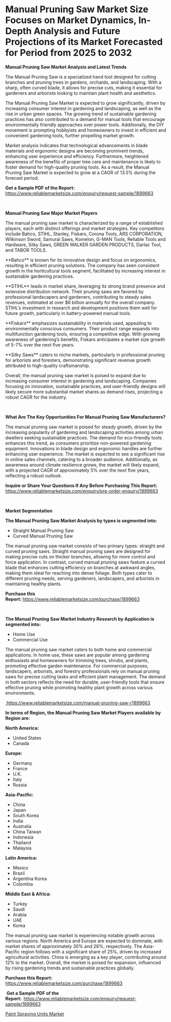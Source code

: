 <p><h1>Manual Pruning Saw Market Size Focuses on Market Dynamics, In-Depth Analysis and Future Projections of its Market Forecasted for Period from 2025 to 2032</h1></p><p><strong>Manual Pruning Saw Market Analysis and Latest Trends</strong></p>
<p><p>The Manual Pruning Saw is a specialized hand tool designed for cutting branches and pruning trees in gardens, orchards, and landscaping. With a sharp, often curved blade, it allows for precise cuts, making it essential for gardeners and arborists looking to maintain plant health and aesthetics. </p><p>The Manual Pruning Saw Market is expected to grow significantly, driven by increasing consumer interest in gardening and landscaping, as well as the rise in urban green spaces. The growing trend of sustainable gardening practices has also contributed to a demand for manual tools that encourage environmentally friendly approaches over power tools. Additionally, the DIY movement is prompting hobbyists and homeowners to invest in efficient and convenient gardening tools, further propelling market growth.</p><p>Market analysis indicates that technological advancements in blade materials and ergonomic designs are becoming prominent trends, enhancing user experience and efficiency. Furthermore, heightened awareness of the benefits of proper tree care and maintenance is likely to foster demand for high-quality pruning tools. As a result, the Manual Pruning Saw Market is expected to grow at a CAGR of 13.5% during the forecast period.</p></p>
<p><strong>Get a Sample PDF of the Report:&nbsp;</strong> <a href="https://www.reliablemarketsize.com/enquiry/request-sample/1899663?utm_campaign=3069&utm_medium=2&utm_source=Github&utm_content=ia&utm_term=05032025&utm_id=manual-pruning-saw">https://www.reliablemarketsize.com/enquiry/request-sample/1899663</a></p>
<p>&nbsp;</p>
<p><strong>Manual Pruning Saw Major Market Players</strong></p>
<p><p>The manual pruning saw market is characterized by a range of established players, each with distinct offerings and market strategies. Key competitors include Bahco, STIHL, Stanley, Fiskars, Corona Tools, ARS CORPORATION, Wilkinson Sword, Samurai Saws, Komelon, G-MAN Tools, Reliable Tools and Hardware, Silky Saws, GREEN WALKER GARDEN PRODUCTS, Darlac Tool, and TABOR TOOLS.</p><p>**Bahco** is known for its innovative design and focus on ergonomics, resulting in efficient pruning solutions. The company has seen consistent growth in the horticultural tools segment, facilitated by increasing interest in sustainable gardening practices. </p><p>**STIHL** leads in market share, leveraging its strong brand presence and extensive distribution network. Their pruning saws are favored by professional landscapers and gardeners, contributing to steady sales revenues, estimated at over $6 billion annually for the overall company. STIHL’s investment in research and development positions them well for future growth, particularly in battery-powered manual tools.</p><p>**Fiskars** emphasizes sustainability in materials used, appealing to environmentally conscious consumers. Their product range expands into multifunction gardening tools, ensuring a competitive edge. With growing awareness of gardening’s benefits, Fiskars anticipates a market size growth of 5-7% over the next five years.</p><p>**Silky Saws** caters to niche markets, particularly in professional pruning for arborists and foresters, demonstrating significant revenue growth attributed to high-quality craftsmanship. </p><p>Overall, the manual pruning saw market is poised to expand due to increasing consumer interest in gardening and landscaping. Companies focusing on innovation, sustainable practices, and user-friendly designs will likely secure more substantial market shares as demand rises, projecting a robust CAGR for the industry.</p></p>
<p>&nbsp;</p>
<p><strong>What Are The Key Opportunities For Manual Pruning Saw Manufacturers?</strong></p>
<p><p>The manual pruning saw market is poised for steady growth, driven by the increasing popularity of gardening and landscaping activities among urban dwellers seeking sustainable practices. The demand for eco-friendly tools enhances this trend, as consumers prioritize non-powered gardening equipment. Innovations in blade design and ergonomic handles are further enhancing user experience. The market is expected to see a significant rise in online sales channels, catering to a broader audience. Additionally, as awareness around climate resilience grows, the market will likely expand, with a projected CAGR of approximately 5% over the next five years, reflecting a robust outlook.</p></p>
<p><strong>Inquire or Share Your Questions If Any Before Purchasing This Report:</strong> <a href="https://www.reliablemarketsize.com/enquiry/pre-order-enquiry/1899663?utm_campaign=3069&utm_medium=2&utm_source=Github&utm_content=ia&utm_term=05032025&utm_id=manual-pruning-saw">https://www.reliablemarketsize.com/enquiry/pre-order-enquiry/1899663</a></p>
<p>&nbsp;</p>
<p><strong>Market Segmentation</strong></p>
<p><strong>The Manual Pruning Saw Market Analysis by types is segmented into:</strong></p>
<p><ul><li>Straight Manual Pruning Saw</li><li>Curved Manual Pruning Saw</li></ul></p>
<p><p>The manual pruning saw market consists of two primary types: straight and curved pruning saws. Straight manual pruning saws are designed for making precise cuts on thicker branches, allowing for more control and force application. In contrast, curved manual pruning saws feature a curved blade that enhances cutting efficiency on branches at awkward angles, making them ideal for reaching into dense foliage. Both types cater to different pruning needs, serving gardeners, landscapers, and arborists in maintaining healthy plants.</p></p>
<p><strong>Purchase this Report:&nbsp;</strong><a href="https://www.reliablemarketsize.com/purchase/1899663?utm_campaign=3069&utm_medium=2&utm_source=Github&utm_content=ia&utm_term=05032025&utm_id=manual-pruning-saw">https://www.reliablemarketsize.com/purchase/1899663</a></p>
<p>&nbsp;</p>
<p><strong>The Manual Pruning Saw Market Industry Research by Application is segmented into:</strong></p>
<p><ul><li>Home Use</li><li>Commercial Use</li></ul></p>
<p><p>The manual pruning saw market caters to both home and commercial applications. In home use, these saws are popular among gardening enthusiasts and homeowners for trimming trees, shrubs, and plants, promoting effective garden maintenance. For commercial purposes, landscapers, arborists, and forestry professionals rely on manual pruning saws for precise cutting tasks and efficient plant management. The demand in both sectors reflects the need for durable, user-friendly tools that ensure effective pruning while promoting healthy plant growth across various environments.</p></p>
<p><a href="https://www.reliablemarketsize.com/manual-pruning-saw-r1899663?utm_campaign=3069&utm_medium=2&utm_source=Github&utm_content=ia&utm_term=05032025&utm_id=manual-pruning-saw">&nbsp;https://www.reliablemarketsize.com/manual-pruning-saw-r1899663</a></p>
<p><strong>In terms of Region, the Manual Pruning Saw Market Players available by Region are:</strong></p>
<p>
    <p> <strong> North America: </strong>
        <ul>
            <li>United States</li>
            <li>Canada</li>
        </ul>
        </p> 
    <p> <strong> Europe: </strong>
        <ul>
            <li>Germany</li>
            <li>France</li>
            <li>U.K.</li>
            <li>Italy</li>
            <li>Russia</li>
        </ul>
        </p> 
    <p> <strong> Asia-Pacific: </strong>
        <ul>
            <li>China</li>
            <li>Japan</li>
            <li>South Korea</li>
            <li>India</li>
            <li>Australia</li>
            <li>China Taiwan</li>
            <li>Indonesia</li>
            <li>Thailand</li>
            <li>Malaysia</li>
        </ul>
        </p> 
    <p> <strong> Latin America: </strong>
        <ul>
            <li>Mexico</li>
            <li>Brazil</li>
            <li>Argentina Korea</li>
            <li>Colombia</li>
        </ul>
        </p> 
    <p> <strong> Middle East & Africa: </strong>
        <ul>
            <li>Turkey</li>
            <li>Saudi</li>
            <li>Arabia</li>
            <li>UAE</li>
            <li>Korea</li>
        </ul>
    </p>
    </p>
<p><p>The manual pruning saw market is experiencing notable growth across various regions. North America and Europe are expected to dominate, with market shares of approximately 30% and 28%, respectively. The Asia-Pacific region follows with a significant share of 25%, driven by increased agricultural activities. China is emerging as a key player, contributing around 12% to the market. Overall, the market is poised for expansion, influenced by rising gardening trends and sustainable practices globally.</p></p>
<p><strong>Purchase this Report: </strong><a href="https://www.reliablemarketsize.com/purchase/1899663?utm_campaign=3069&utm_medium=2&utm_source=Github&utm_content=ia&utm_term=05032025&utm_id=manual-pruning-saw">https://www.reliablemarketsize.com/purchase/1899663</a></p>
<p>&nbsp;<strong>Get a Sample PDF of the Report:&nbsp;&nbsp;</strong><a href="https://www.reliablemarketsize.com/enquiry/request-sample/1899663?utm_campaign=3069&utm_medium=2&utm_source=Github&utm_content=ia&utm_term=05032025&utm_id=manual-pruning-saw">https://www.reliablemarketsize.com/enquiry/request-sample/1899663</a></p>
<p><strong></strong></p>
<p><p><a href="https://github.com/ajayanhaizan/Market-Research-Report-List-1/blob/main/paint-spraying-units-market.md?utm_campaign=3069&utm_medium=2&utm_source=Github&utm_content=ia&utm_term=05032025&utm_id=manual-pruning-saw">Paint Spraying Units Market</a></p></p>